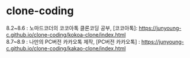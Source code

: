 # clone-coding
8.2~8.6 : 노마드코더의 코코아톡 클론코딩 공부, [코코아톡]: https://junyoung-c.github.io/clone-coding/kokoa-clone/index.html   
8.7~8.9 : 나만의 PC버전 카카오톡 제작, [PC버전 카카오톡] : https://junyoung-c.github.io/clone-coding/kakao-clone/index.html

